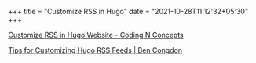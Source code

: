 +++
title = "Customize RSS in Hugo"
date = "2021-10-28T11:12:32+05:30"
+++

[Customize RSS in Hugo Website - Coding N Concepts](https://codingnconcepts.com/hugo/custom-rss-feed-hugo/)

[Tips for Customizing Hugo RSS Feeds | Ben Congdon](https://benjamincongdon.me/blog/2020/01/14/Tips-for-Customizing-Hugo-RSS-Feeds/)

<!--more-->
